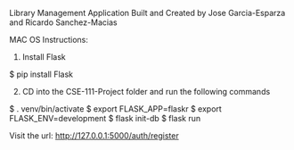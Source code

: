Library Management Application
Built and Created by Jose Garcia-Esparza and Ricardo Sanchez-Macias

MAC OS Instructions:

1. Install Flask

$ pip install Flask


2. CD into the CSE-111-Project folder and run the following commands

$ . venv/bin/activate
$ export FLASK_APP=flaskr
$ export FLASK_ENV=development
$ flask init-db
$ flask run

Visit the url: http://127.0.0.1:5000/auth/register